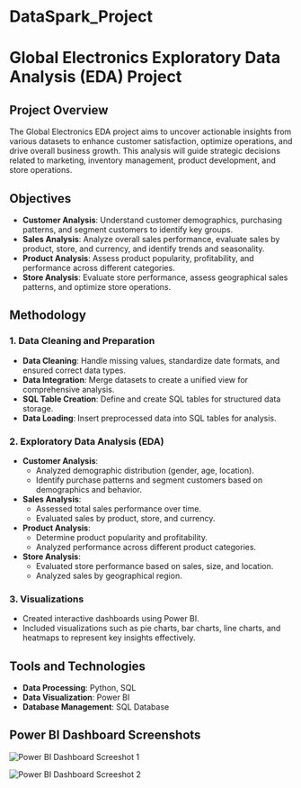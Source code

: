 # DataSpark_Project
# Global Electronics Exploratory Data Analysis (EDA) Project

## Project Overview

The Global Electronics EDA project aims to uncover actionable insights from various datasets to enhance customer satisfaction, optimize operations, and drive overall business growth. This analysis will guide strategic decisions related to marketing, inventory management, product development, and store operations.

## Objectives

- **Customer Analysis**: Understand customer demographics, purchasing patterns, and segment customers to identify key groups.
- **Sales Analysis**: Analyze overall sales performance, evaluate sales by product, store, and currency, and identify trends and seasonality.
- **Product Analysis**: Assess product popularity, profitability, and performance across different categories.
- **Store Analysis**: Evaluate store performance, assess geographical sales patterns, and optimize store operations.

## Methodology

### 1. Data Cleaning and Preparation
- **Data Cleaning**: Handle missing values, standardize date formats, and ensured correct data types.
- **Data Integration**: Merge datasets to create a unified view for comprehensive analysis.
- **SQL Table Creation**: Define and create SQL tables for structured data storage.
- **Data Loading**: Insert preprocessed data into SQL tables for analysis.

### 2. Exploratory Data Analysis (EDA)
- **Customer Analysis**:
  - Analyzed demographic distribution (gender, age, location).
  - Identify purchase patterns and segment customers based on demographics and behavior.
- **Sales Analysis**:
  - Assessed total sales performance over time.
  - Evaluated sales by product, store, and currency.
- **Product Analysis**:
  - Determine product popularity and profitability.
  - Analyzed performance across different product categories.
- **Store Analysis**:
  - Evaluated store performance based on sales, size, and location.
  - Analyzed sales by geographical region.

### 3. Visualizations
- Created interactive dashboards using Power BI.
- Included visualizations such as pie charts, bar charts, line charts, and heatmaps to represent key insights effectively.

## Tools and Technologies

- **Data Processing**: Python, SQL
- **Data Visualization**: Power BI
- **Database Management**: SQL Database

## Power BI Dashboard Screenshots

![Power BI Dashboard Screeshot 1](https://github.com/user-attachments/assets/344fde93-11ca-4f46-a150-c5285d13af70)

![Power BI Dashboard Screeshot 2](https://github.com/user-attachments/assets/f6ef9389-e2d3-4282-a832-31b8cf639344)


